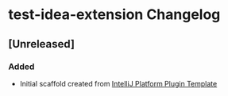 <!-- Keep a Changelog guide -> https://keepachangelog.com -->

# test-idea-extension Changelog

## [Unreleased]
### Added
- Initial scaffold created from [IntelliJ Platform Plugin Template](https://github.com/JetBrains/intellij-platform-plugin-template)
